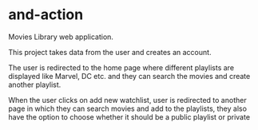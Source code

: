 # and-action
Movies Library web application.

This project takes data from the user and creates an account.

The user is redirected to the home page where different playlists are displayed like Marvel, DC etc. and they can search the movies and create another playlist.

When the user clicks on add new watchlist, user is redirected to another page in which they can search movies and add to the playlists, they also have the option to choose whether it should be a public playlist or private

